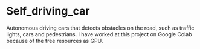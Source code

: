 # Self_driving_car
Autonomous driving cars that detects obstacles on the road, such as traffic lights, cars and pedestrians. I have worked at this project on Google Colab because of the free resources as GPU.

